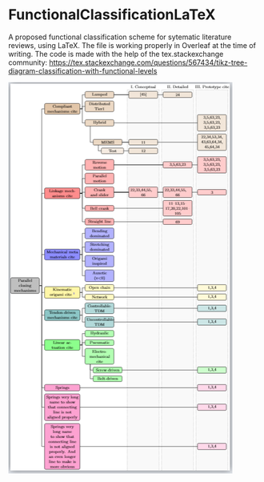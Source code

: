 # FunctionalClassificationLaTeX
A proposed functional classification scheme for sytematic literature reviews, using LaTeX.
The file is working properly in Overleaf at the time of writing.
The code is made with the help of the tex.stackexchange community: https://tex.stackexchange.com/questions/567434/tikz-tree-diagram-classification-with-functional-levels

![alt text](https://github.com/thomas-de-jager/FunctionalClassificationLaTeX/blob/main/classification.PNG?raw=true)
